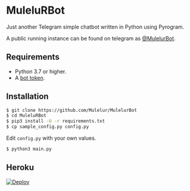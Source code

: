 # MuleluRBot

Just another Telegram simple chatbot written in Python using Pyrogram.

A public running instance can be found on telegram as [@MulelurBot](https://t.me/MulelurBot).

## Requirements

- Python 3.7 or higher.
- A [bot token](//t.me/botfather).

## Installation

```sh
$ git clone https://github.com/Mulelur/MulelurBot
$ cd MuleluRBot
$ pip3 install -U -r requirements.txt
$ cp sample_config.py config.py
```

Edit `config.py` with your own values.

```sh
$ python3 main.py
```

## Heroku

[![Deploy](https://www.herokucdn.com/deploy/button.svg)](https://heroku.com/deploy?template=https://github.com/Mulelur/MulelurBot/tree/master)

